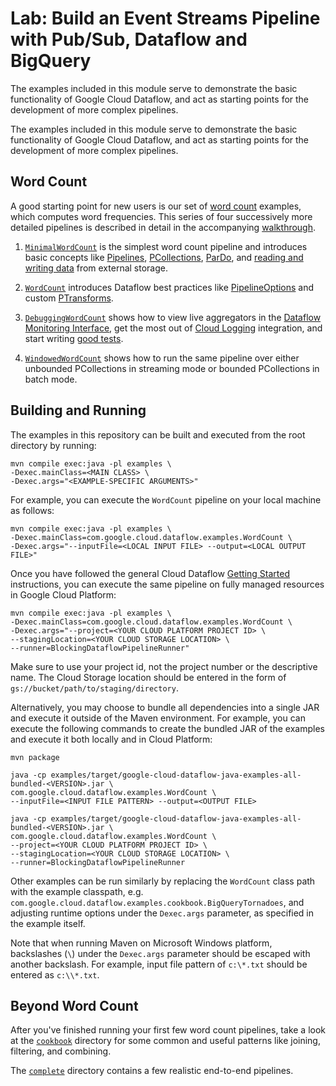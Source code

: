 # Lab: Build an Event Streams Pipeline with Pub/Sub, Dataflow and BigQuery

The examples included in this module serve to demonstrate the basic
functionality of Google Cloud Dataflow, and act as starting points for
the development of more complex pipelines.

The examples included in this module serve to demonstrate the basic
functionality of Google Cloud Dataflow, and act as starting points for
the development of more complex pipelines.

## Word Count

A good starting point for new users is our set of
[word count](https://github.com/GoogleCloudPlatform/DataflowJavaSDK/blob/master/examples/src/main/java/com/google/cloud/dataflow/examples) examples, which computes word frequencies.  This series of four successively more detailed pipelines is described in detail in the accompanying [walkthrough](https://cloud.google.com/dataflow/examples/wordcount-example).

1. [`MinimalWordCount`](https://github.com/GoogleCloudPlatform/DataflowJavaSDK/blob/master/examples/src/main/java/com/google/cloud/dataflow/examples/MinimalWordCount.java) is the simplest word count pipeline and introduces basic concepts like [Pipelines](https://cloud.google.com/dataflow/model/pipelines),
[PCollections](https://cloud.google.com/dataflow/model/pcollection),
[ParDo](https://cloud.google.com/dataflow/model/par-do),
and [reading and writing data](https://cloud.google.com/dataflow/model/reading-and-writing-data) from external storage.

1. [`WordCount`](https://github.com/GoogleCloudPlatform/DataflowJavaSDK/blob/master/examples/src/main/java/com/google/cloud/dataflow/examples/WordCount.java) introduces Dataflow best practices like [PipelineOptions](https://cloud.google.com/dataflow/pipelines/constructing-your-pipeline#Creating) and custom [PTransforms](https://cloud.google.com/dataflow/model/composite-transforms).

1. [`DebuggingWordCount`](https://github.com/GoogleCloudPlatform/DataflowJavaSDK/blob/master/examples/src/main/java/com/google/cloud/dataflow/examples/DebuggingWordCount.java)
shows how to view live aggregators in the [Dataflow Monitoring Interface](https://cloud.google.com/dataflow/pipelines/dataflow-monitoring-intf), get the most out of
[Cloud Logging](https://cloud.google.com/dataflow/pipelines/logging) integration, and start writing
[good tests](https://cloud.google.com/dataflow/pipelines/testing-your-pipeline).

1. [`WindowedWordCount`](https://github.com/GoogleCloudPlatform/DataflowJavaSDK/blob/master/examples/src/main/java/com/google/cloud/dataflow/examples/WindowedWordCount.java) shows how to run the same pipeline over either unbounded PCollections in streaming mode or bounded PCollections in batch mode.

## Building and Running

The examples in this repository can be built and executed from the root directory by running:

    mvn compile exec:java -pl examples \
    -Dexec.mainClass=<MAIN CLASS> \
    -Dexec.args="<EXAMPLE-SPECIFIC ARGUMENTS>"

For example, you can execute the `WordCount` pipeline on your local machine as follows:

    mvn compile exec:java -pl examples \
    -Dexec.mainClass=com.google.cloud.dataflow.examples.WordCount \
    -Dexec.args="--inputFile=<LOCAL INPUT FILE> --output=<LOCAL OUTPUT FILE>"

Once you have followed the general Cloud Dataflow
[Getting Started](https://cloud.google.com/dataflow/getting-started) instructions, you can execute
the same pipeline on fully managed resources in Google Cloud Platform:

    mvn compile exec:java -pl examples \
    -Dexec.mainClass=com.google.cloud.dataflow.examples.WordCount \
    -Dexec.args="--project=<YOUR CLOUD PLATFORM PROJECT ID> \
    --stagingLocation=<YOUR CLOUD STORAGE LOCATION> \
    --runner=BlockingDataflowPipelineRunner"

Make sure to use your project id, not the project number or the descriptive name.
The Cloud Storage location should be entered in the form of
`gs://bucket/path/to/staging/directory`.

Alternatively, you may choose to bundle all dependencies into a single JAR and
execute it outside of the Maven environment. For example, you can execute the
following commands to create the
bundled JAR of the examples and execute it both locally and in Cloud
Platform:

    mvn package

    java -cp examples/target/google-cloud-dataflow-java-examples-all-bundled-<VERSION>.jar \
    com.google.cloud.dataflow.examples.WordCount \
    --inputFile=<INPUT FILE PATTERN> --output=<OUTPUT FILE>

    java -cp examples/target/google-cloud-dataflow-java-examples-all-bundled-<VERSION>.jar \
    com.google.cloud.dataflow.examples.WordCount \
    --project=<YOUR CLOUD PLATFORM PROJECT ID> \
    --stagingLocation=<YOUR CLOUD STORAGE LOCATION> \
    --runner=BlockingDataflowPipelineRunner

Other examples can be run similarly by replacing the `WordCount` class path with the example classpath, e.g.
`com.google.cloud.dataflow.examples.cookbook.BigQueryTornadoes`,
and adjusting runtime options under the `Dexec.args` parameter, as specified in
the example itself.

Note that when running Maven on Microsoft Windows platform, backslashes (`\`)
under the `Dexec.args` parameter should be escaped with another backslash. For
example, input file pattern of `c:\*.txt` should be entered as `c:\\*.txt`.

## Beyond Word Count

After you've finished running your first few word count pipelines, take a look at the [`cookbook`](https://github.com/GoogleCloudPlatform/DataflowJavaSDK/blob/master/examples/src/main/java/com/google/cloud/dataflow/examples/cookbook)
directory for some common and useful patterns like joining, filtering, and combining.

The [`complete`](https://github.com/GoogleCloudPlatform/DataflowJavaSDK/blob/master/examples/src/main/java/com/google/cloud/dataflow/examples/complete)
directory contains a few realistic end-to-end pipelines.
